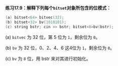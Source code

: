 **练习17.9：解释下列每个`bitset`对象所包含的位模式：**

```cpp
(a) bitset<64> bitvec(32);
(b) bitset<32> bv(1010101);
(c) string bstr; cin >> bstr; bitset<8>bv(bstr);
```

(a) `bitvec` 为 32 位，第 5 位为 `1`，剩余位为 `0`。

(b) `bv` 为 32 位，0、2、4、6 这4位为 `1`，剩余位为 `0`。

(c) `bv` 为 `8` 位，用 bstr 来对其进行初始化。
